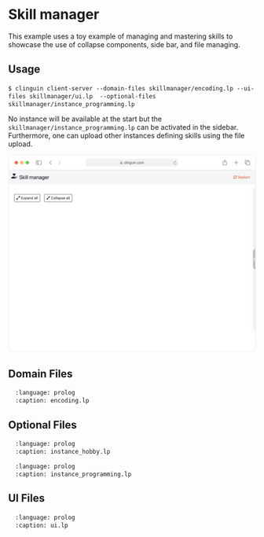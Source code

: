 # Skill manager


This example uses a toy example of managing and mastering skills to
showcase the use of collapse components, side bar, and file managing.

## Usage

```console
$ clinguin client-server --domain-files skillmanager/encoding.lp --ui-files skillmanager/ui.lp  --optional-files skillmanager/instance_programming.lp
```

No instance will be available at the start but the `skillmanager/instance_programming.lp` can be activated in the sidebar.
Furthermore, one can upload other instances defining skills using the file upload.

<img src="https://github.com/potassco/clinguin/blob/master/examples/angular/skillmanager/ui.gif?raw=true">

## Domain Files

```{literalinclude} ../../../examples/angular/skillmanager/encoding.lp
  :language: prolog
  :caption: encoding.lp
```

## Optional Files

```{literalinclude} ../../../examples/angular/skillmanager/instance_hobby.lp
  :language: prolog
  :caption: instance_hobby.lp
```

```{literalinclude} ../../../examples/angular/skillmanager/instance_programming.lp
  :language: prolog
  :caption: instance_programming.lp
```

## UI Files

```{literalinclude} ../../../examples/angular/skillmanager/ui.lp
  :language: prolog
  :caption: ui.lp
```
